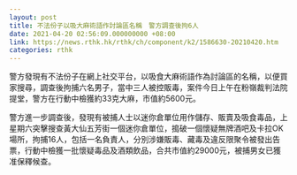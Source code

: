 ```yaml
---
layout: post
title: 不法份子以吸大麻術語作討論區名稱　警方調查後拘6人
date: 2021-04-20 02:56:09.000000000 +08:00
link: https://news.rthk.hk/rthk/ch/component/k2/1586630-20210420.htm
categories: rthk
---
```


警方發現有不法份子在網上社交平台，以吸食大麻術語作為討論區的名稱，以便買家搜尋，調查後拘捕六名男子，當中三人被控販毒，案件今日上午在粉嶺裁判法院提堂，警方在行動中檢獲約33克大麻，市值約5600元。

警方進一步調查後，發現有被捕人士以迷你倉單位用作儲存、販賣及吸食毒品，上星期六突擊搜查黃大仙五芳街一個迷你倉單位，搗破一個懷疑無牌酒吧及卡拉OK場所，拘捕16人，包括一名負責人，分別涉嫌販毒、藏毒及違反限聚令被發出告票，行動中檢獲一批懷疑毒品及酒類飲品，合共市值約29000元，被捕男女已獲准保釋候查。
